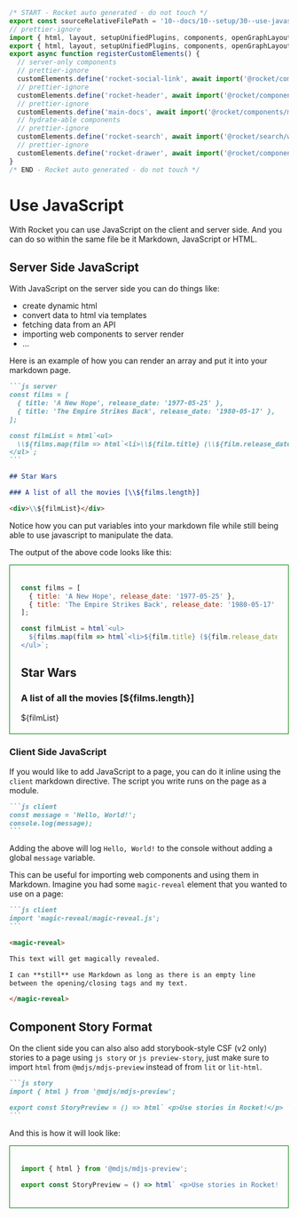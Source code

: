 ```js server
/* START - Rocket auto generated - do not touch */
export const sourceRelativeFilePath = '10--docs/10--setup/30--use-javascript.rocket.md';
// prettier-ignore
import { html, layout, setupUnifiedPlugins, components, openGraphLayout } from '../../recursive.data.js';
export { html, layout, setupUnifiedPlugins, components, openGraphLayout };
export async function registerCustomElements() {
  // server-only components
  // prettier-ignore
  customElements.define('rocket-social-link', await import('@rocket/components/social-link.js').then(m => m.RocketSocialLink));
  // prettier-ignore
  customElements.define('rocket-header', await import('@rocket/components/header.js').then(m => m.RocketHeader));
  // prettier-ignore
  customElements.define('main-docs', await import('@rocket/components/main-docs.js').then(m => m.MainDocs));
  // hydrate-able components
  // prettier-ignore
  customElements.define('rocket-search', await import('@rocket/search/web').then(m => m.RocketSearch));
  // prettier-ignore
  customElements.define('rocket-drawer', await import('@rocket/components/drawer.js').then(m => m.RocketDrawer));
}
/* END - Rocket auto generated - do not touch */
```

# Use JavaScript

With Rocket you can use JavaScript on the client and server side.
And you can do so within the same file be it Markdown, JavaScript or HTML.

## Server Side JavaScript

With JavaScript on the server side you can do things like:

- create dynamic html
- convert data to html via templates
- fetching data from an API
- importing web components to server render
- ...

Here is an example of how you can render an array and put it into your markdown page.

````md
```js server
const films = [
  { title: 'A New Hope', release_date: '1977-05-25' },
  { title: 'The Empire Strikes Back', release_date: '1980-05-17' },
];

const filmList = html`<ul>
  \\${films.map(film => html`<li>\\${film.title} (\\${film.release_date})</li>`)}
</ul>`;
```

## Star Wars

### A list of all the movies [\\${films.length}]

<div>\\${filmList}</div>
````

Notice how you can put variables into your markdown file while still being able to use javascript to manipulate the data.

The output of the above code looks like this:

<div style="border: 1px solid green; padding: 20px;">

```js server
const films = [
  { title: 'A New Hope', release_date: '1977-05-25' },
  { title: 'The Empire Strikes Back', release_date: '1980-05-17' },
];

const filmList = html`<ul>
  ${films.map(film => html`<li>${film.title} (${film.release_date})</li>`)}
</ul>`;
```

## Star Wars

### A list of all the movies [${films.length}]

<div>${filmList}</div>

</div>

### Client Side JavaScript

If you would like to add JavaScript to a page, you can do it inline using the `client` markdown directive. The script you write runs on the page as a module.

````md
```js client
const message = 'Hello, World!';
console.log(message);
```
````

Adding the above will log `Hello, World!` to the console without adding a global `message` variable.

This can be useful for importing web components and using them in Markdown. Imagine you had some `magic-reveal` element that you wanted to use on a page:

````md
```js client
import 'magic-reveal/magic-reveal.js';
```

<magic-reveal>

This text will get magically revealed.

I can **still** use Markdown as long as there is an empty line
between the opening/closing tags and my text.

</magic-reveal>
````

## Component Story Format

On the client side you can also also add storybook-style CSF (v2 only) stories to a page using `js story` or `js preview-story`, just make sure to import `html` from `@mdjs/mdjs-preview` instead of from `lit` or `lit-html`.

````md
```js story
import { html } from '@mdjs/mdjs-preview';

export const StoryPreview = () => html` <p>Use stories in Rocket!</p> `;
```
````

And this is how it will look like:

<div style="border: 1px solid green; padding: 20px;">

```js story
import { html } from '@mdjs/mdjs-preview';

export const StoryPreview = () => html` <p>Use stories in Rocket!</p> `;
```

</div>
